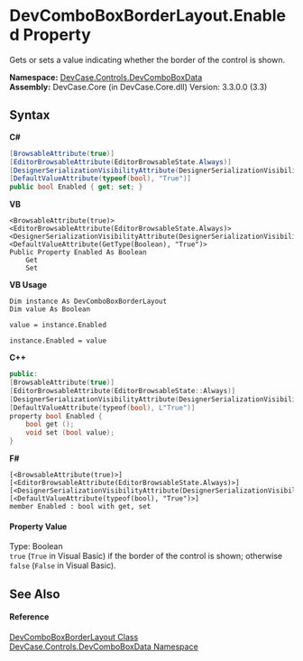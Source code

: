 # DevComboBoxBorderLayout.Enabled Property 
 

Gets or sets a value indicating whether the border of the control is shown.

**Namespace:**&nbsp;<a href="N_DevCase_Controls_DevComboBoxData">DevCase.Controls.DevComboBoxData</a><br />**Assembly:**&nbsp;DevCase.Core (in DevCase.Core.dll) Version: 3.3.0.0 (3.3)

## Syntax

**C#**<br />
``` C#
[BrowsableAttribute(true)]
[EditorBrowsableAttribute(EditorBrowsableState.Always)]
[DesignerSerializationVisibilityAttribute(DesignerSerializationVisibility.Visible)]
[DefaultValueAttribute(typeof(bool), "True")]
public bool Enabled { get; set; }
```

**VB**<br />
``` VB
<BrowsableAttribute(true)>
<EditorBrowsableAttribute(EditorBrowsableState.Always)>
<DesignerSerializationVisibilityAttribute(DesignerSerializationVisibility.Visible)>
<DefaultValueAttribute(GetType(Boolean), "True")>
Public Property Enabled As Boolean
	Get
	Set
```

**VB Usage**<br />
``` VB Usage
Dim instance As DevComboBoxBorderLayout
Dim value As Boolean

value = instance.Enabled

instance.Enabled = value
```

**C++**<br />
``` C++
public:
[BrowsableAttribute(true)]
[EditorBrowsableAttribute(EditorBrowsableState::Always)]
[DesignerSerializationVisibilityAttribute(DesignerSerializationVisibility::Visible)]
[DefaultValueAttribute(typeof(bool), L"True")]
property bool Enabled {
	bool get ();
	void set (bool value);
}
```

**F#**<br />
``` F#
[<BrowsableAttribute(true)>]
[<EditorBrowsableAttribute(EditorBrowsableState.Always)>]
[<DesignerSerializationVisibilityAttribute(DesignerSerializationVisibility.Visible)>]
[<DefaultValueAttribute(typeof(bool), "True")>]
member Enabled : bool with get, set

```


#### Property Value
Type: Boolean<br />`true` (`True` in Visual Basic) if the border of the control is shown; otherwise `false` (`False` in Visual Basic).

## See Also


#### Reference
<a href="T_DevCase_Controls_DevComboBoxData_DevComboBoxBorderLayout">DevComboBoxBorderLayout Class</a><br /><a href="N_DevCase_Controls_DevComboBoxData">DevCase.Controls.DevComboBoxData Namespace</a><br />